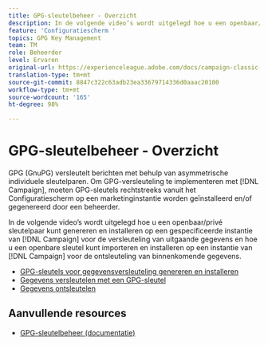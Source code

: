 ```yaml
---
title: GPG-sleutelbeheer - Overzicht
description: In de volgende video’s wordt uitgelegd hoe u een openbaar/privé sleutelpaar kunt genereren en installeren op een gespecificeerde instantie van Campaign voor de versleuteling van uitgaande gegevens en hoe u een openbare sleutel kunt importeren en installeren op een instantie van Campaign voor de ontsleuteling van binnenkomende gegevens.
feature: 'Configuratiescherm '
topics: GPG Key Management
team: TM
role: Beheerder
level: Ervaren
original-url: https://experienceleague.adobe.com/docs/campaign-classic-learn/tutorials/administrating/control-panel-acc/gpg-key-management/gpg-key-management-overview.html
translation-type: tm+mt
source-git-commit: 8847c322c63adb23ea33679714336d0aaac20100
workflow-type: tm+mt
source-wordcount: '165'
ht-degree: 98%

---
```



# GPG-sleutelbeheer - Overzicht

GPG (GnuPG) versleutelt berichten met behulp van asymmetrische individuele sleutelparen. Om GPG-versleuteling te implementeren met [!DNL Campaign], moeten GPG-sleutels rechtstreeks vanuit het Configuratiescherm op een marketinginstantie worden geïnstalleerd en/of gegenereerd door een beheerder.

In de volgende video’s wordt uitgelegd hoe u een openbaar/privé sleutelpaar kunt genereren en installeren op een gespecificeerde instantie van [!DNL Campaign] voor de versleuteling van uitgaande gegevens en hoe u een openbare sleutel kunt importeren en installeren op een instantie van [!DNL Campaign] voor de ontsleuteling van binnenkomende gegevens.

* [GPG-sleutels voor gegevensversleuteling genereren en installeren](./generating-and-installing-gpg-keys-for-data-encryption.md)
* [Gegevens versleutelen met een GPG-sleutel](./using-a-gpg-key-to-encrypt-data.md)
* [Gegevens ontsleutelen](./decrypting-data.md)

## Aanvullende resources

* [GPG-sleutelbeheer (documentatie)](https://docs.adobe.com/content/help/nl-NL/control-panel/using/instances-settings/gpg-keys-management.html)
